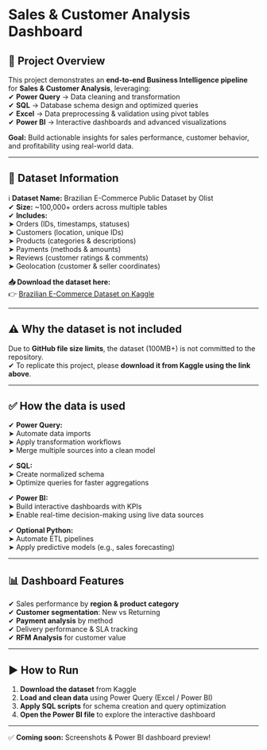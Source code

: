 # **Sales & Customer Analysis Dashboard**

## **📌 Project Overview**
This project demonstrates an **end-to-end Business Intelligence pipeline** for **Sales & Customer Analysis**, leveraging:  
✔ **Power Query** → Data cleaning and transformation  
✔ **SQL** → Database schema design and optimized queries  
✔ **Excel** → Data preprocessing & validation using pivot tables  
✔ **Power BI** → Interactive dashboards and advanced visualizations  

**Goal:** Build actionable insights for sales performance, customer behavior, and profitability using real-world data.  

---

## **📂 Dataset Information**
ℹ️ **Dataset Name:** Brazilian E-Commerce Public Dataset by Olist  
✔ **Size:** ~100,000+ orders across multiple tables  
✔ **Includes:**  
➤ Orders (IDs, timestamps, statuses)  
➤ Customers (location, unique IDs)  
➤ Products (categories & descriptions)  
➤ Payments (methods & amounts)  
➤ Reviews (customer ratings & comments)  
➤ Geolocation (customer & seller coordinates)  

**📥 Download the dataset here:**  
👉 [Brazilian E-Commerce Dataset on Kaggle](https://www.kaggle.com/datasets/olistbr/brazilian-ecommerce)  

---

## **⚠️ Why the dataset is not included**
Due to **GitHub file size limits**, the dataset (100MB+) is not committed to the repository.  
✔ To replicate this project, please **download it from Kaggle using the link above**.  

---

## **✅ How the data is used**
✔ **Power Query:**  
➤ Automate data imports  
➤ Apply transformation workflows  
➤ Merge multiple sources into a clean model  

✔ **SQL:**  
➤ Create normalized schema  
➤ Optimize queries for faster aggregations  

✔ **Power BI:**  
➤ Build interactive dashboards with KPIs  
➤ Enable real-time decision-making using live data sources  

✔ **Optional Python:**  
➤ Automate ETL pipelines  
➤ Apply predictive models (e.g., sales forecasting)  

---

## **📊 Dashboard Features**
✔ Sales performance by **region & product category**  
✔ **Customer segmentation**: New vs Returning  
✔ **Payment analysis** by method  
✔ Delivery performance & SLA tracking  
✔ **RFM Analysis** for customer value  

---

## **▶ How to Run**
1. **Download the dataset** from Kaggle  
2. **Load and clean data** using Power Query (Excel / Power BI)  
3. **Apply SQL scripts** for schema creation and query optimization  
4. **Open the Power BI file** to explore the interactive dashboard  

---

✅ **Coming soon:** Screenshots & Power BI dashboard preview!